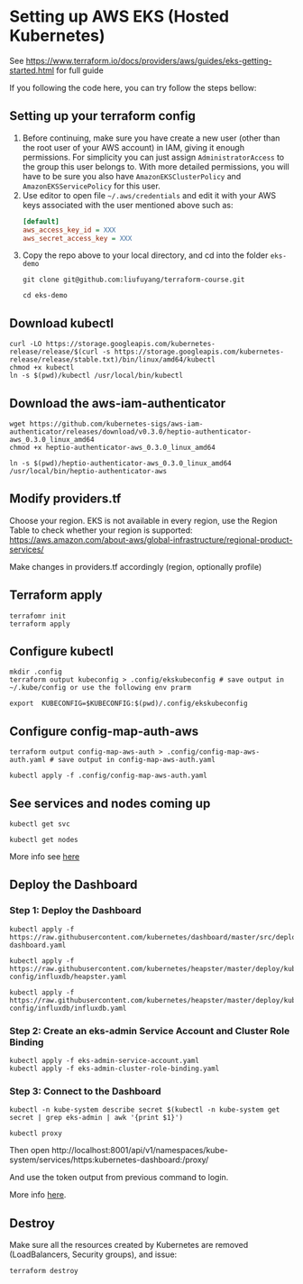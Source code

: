 # Setting up AWS EKS (Hosted Kubernetes)

See https://www.terraform.io/docs/providers/aws/guides/eks-getting-started.html for full guide

If you following the code here, you can try follow the steps bellow:

## Setting up your terraform config

1. Before continuing, make sure you have create a new user (other than the
  root user of your AWS account) in IAM, giving it enough permissions.
  For simplicity you can just assign `AdministratorAccess` to the group this user
  belongs to. With more detailed permissions, you will have to be sure you also have
  `AmazonEKSClusterPolicy` and `AmazonEKSServicePolicy` for this user.
1. Use editor to open file `~/.aws/credentials` and edit it with your AWS keys associated with the user mentioned above such as:
    ```ini
    [default]
    aws_access_key_id = XXX
    aws_secret_access_key = XXX
    ```
1. Copy the repo above to your local directory, and cd into the folder `eks-demo`
    ```
    git clone git@github.com:liufuyang/terraform-course.git

    cd eks-demo
    ```

## Download kubectl
```
curl -LO https://storage.googleapis.com/kubernetes-release/release/$(curl -s https://storage.googleapis.com/kubernetes-release/release/stable.txt)/bin/linux/amd64/kubectl
chmod +x kubectl
ln -s $(pwd)/kubectl /usr/local/bin/kubectl
```

## Download the aws-iam-authenticator
```
wget https://github.com/kubernetes-sigs/aws-iam-authenticator/releases/download/v0.3.0/heptio-authenticator-aws_0.3.0_linux_amd64
chmod +x heptio-authenticator-aws_0.3.0_linux_amd64

ln -s $(pwd)/heptio-authenticator-aws_0.3.0_linux_amd64 /usr/local/bin/heptio-authenticator-aws
```

## Modify providers.tf

Choose your region. EKS is not available in every region, use the Region Table to check whether your region is supported: https://aws.amazon.com/about-aws/global-infrastructure/regional-product-services/

Make changes in providers.tf accordingly (region, optionally profile)

## Terraform apply
```
terrafomr init
terraform apply
```

## Configure kubectl
```
mkdir .config
terraform output kubeconfig > .config/ekskubeconfig # save output in ~/.kube/config or use the following env prarm

export  KUBECONFIG=$KUBECONFIG:$(pwd)/.config/ekskubeconfig
```

## Configure config-map-auth-aws
```
terraform output config-map-aws-auth > .config/config-map-aws-auth.yaml # save output in config-map-aws-auth.yaml

kubectl apply -f .config/config-map-aws-auth.yaml
```

## See services and nodes coming up
```
kubectl get svc

kubectl get nodes
```

More info see [here](https://docs.aws.amazon.com/eks/latest/userguide/getting-started.html)

## Deploy the Dashboard

### Step 1: Deploy the Dashboard

```
kubectl apply -f https://raw.githubusercontent.com/kubernetes/dashboard/master/src/deploy/recommended/kubernetes-dashboard.yaml

kubectl apply -f https://raw.githubusercontent.com/kubernetes/heapster/master/deploy/kube-config/influxdb/heapster.yaml

kubectl apply -f https://raw.githubusercontent.com/kubernetes/heapster/master/deploy/kube-config/influxdb/influxdb.yaml
```

### Step 2: Create an eks-admin Service Account and Cluster Role Binding

```
kubectl apply -f eks-admin-service-account.yaml
kubectl apply -f eks-admin-cluster-role-binding.yaml
```

### Step 3: Connect to the Dashboard
```
kubectl -n kube-system describe secret $(kubectl -n kube-system get secret | grep eks-admin | awk '{print $1}')

kubectl proxy
```

Then open http://localhost:8001/api/v1/namespaces/kube-system/services/https:kubernetes-dashboard:/proxy/

And use the token output from previous command to login.

More info [here](https://docs.aws.amazon.com/eks/latest/userguide/dashboard-tutorial.html).


## Destroy
Make sure all the resources created by Kubernetes are removed (LoadBalancers, Security groups), and issue:
```
terraform destroy
```
